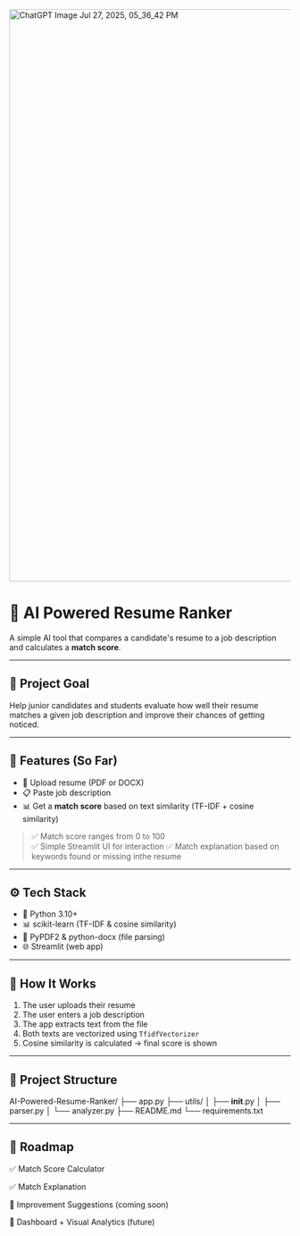 
<img width="1024" height="1024" alt="ChatGPT Image Jul 27, 2025, 05_36_42 PM" src="https://github.com/user-attachments/assets/0da24bcd-4a6d-42b3-88c1-fd6f6f197ed4" />

# 🤖 AI Powered Resume Ranker

A simple AI tool that compares a candidate's resume to a job description and calculates a **match score**.

---

## 🎯 Project Goal

Help junior candidates and students evaluate how well their resume matches a given job description and improve their chances of getting noticed.

---

## 🚀 Features (So Far)

- 📄 Upload resume (PDF or DOCX)
- 📋 Paste job description
- 📊 Get a **match score** based on text similarity (TF-IDF + cosine similarity)

> ✅ Match score ranges from 0 to 100  
> ✅ Simple Streamlit UI for interaction
> ✅ Match explanation based on keywords found or missing inthe resume

---

## ⚙️ Tech Stack

- 🐍 Python 3.10+
- 📊 scikit-learn (TF-IDF & cosine similarity)
- 🧠 PyPDF2 & python-docx (file parsing)
- 🌐 Streamlit (web app)

---

## 🧪 How It Works

1. The user uploads their resume
2. The user enters a job description
3. The app extracts text from the file
4. Both texts are vectorized using `TfidfVectorizer`
5. Cosine similarity is calculated → final score is shown

---

## 📂 Project Structure

AI-Powered-Resume-Ranker/
├── app.py
├── utils/
│   ├── __init__.py
│   ├── parser.py
│   └── analyzer.py 
├── README.md
└── requirements.txt

---

## 📌 Roadmap

✅ Match Score Calculator

✅ Match Explanation

🔄 Improvement Suggestions (coming soon)

🔄 Dashboard + Visual Analytics (future)

